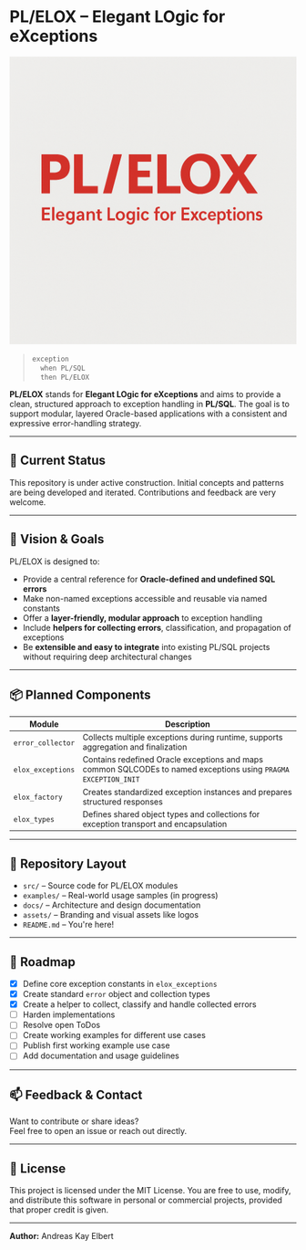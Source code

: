 # PL/ELOX – Elegant LOgic for eXceptions

![PL/ELOX Logo](assets/logo.png)

> ```plsql
> exception
>   when PL/SQL
>   then PL/ELOX
> ```

**PL/ELOX** stands for **Elegant LOgic for eXceptions** and aims to provide a clean, structured approach to exception handling in **PL/SQL**. The goal is to support modular, layered Oracle-based applications with a consistent and expressive error-handling strategy.

---

## 🚧 Current Status

This repository is under active construction. Initial concepts and patterns are being developed and iterated. Contributions and feedback are very welcome.

---

## 🎯 Vision & Goals

PL/ELOX is designed to:
- Provide a central reference for **Oracle-defined and undefined SQL errors**
- Make non-named exceptions accessible and reusable via named constants
- Offer a **layer-friendly, modular approach** to exception handling
- Include **helpers for collecting errors**, classification, and propagation of exceptions
- Be **extensible and easy to integrate** into existing PL/SQL projects without requiring deep architectural changes

---

## 📦 Planned Components

| Module           | Description |
|------------------|-------------|
| `error_collector` | Collects multiple exceptions during runtime, supports aggregation and finalization |
| `elox_exceptions` | Contains redefined Oracle exceptions and maps common SQLCODEs to named exceptions using `PRAGMA EXCEPTION_INIT` |
| `elox_factory` | Creates standardized exception instances and prepares structured responses |
| `elox_types` | Defines shared object types and collections for exception transport and encapsulation |

---

## 📂 Repository Layout

- `src/` – Source code for PL/ELOX modules
- `examples/` – Real-world usage samples (in progress)
- `docs/` – Architecture and design documentation
- `assets/` – Branding and visual assets like logos
- `README.md` – You're here!

---

## 🧪 Roadmap

- [X] Define core exception constants in `elox_exceptions`
- [X] Create standard `error` object and collection types
- [X] Create a helper to collect, classify and handle collected errors
- [ ] Harden implementations
- [ ] Resolve open ToDos
- [ ] Create working examples for different use cases
- [ ] Publish first working example use case
- [ ] Add documentation and usage guidelines

---

## 📫 Feedback & Contact

Want to contribute or share ideas?  
Feel free to open an issue or reach out directly.

---

## 📝 License

This project is licensed under the MIT License.
You are free to use, modify, and distribute this software in personal or commercial projects, provided that proper credit is given.

---

**Author:** Andreas Kay Elbert
